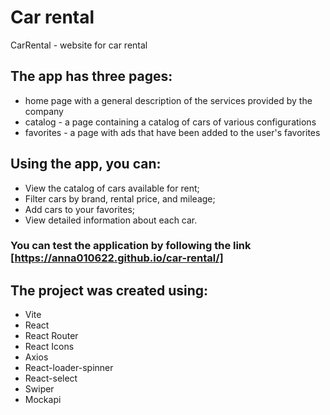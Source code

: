 # Car rental

CarRental - website for car rental

## The app has three pages:

- home page with a general description of the services provided by the company
- catalog - a page containing a catalog of cars of various configurations
- favorites - a page with ads that have been added to the user's favorites

## Using the app, you can:

- View the catalog of cars available for rent;
- Filter cars by brand, rental price, and mileage;
- Add cars to your favorites;
- View detailed information about each car.

### You can test the application by following the link [https://anna010622.github.io/car-rental/]

## The project was created using:

- Vite
- React
- React Router
- React Icons
- Axios
- React-loader-spinner
- React-select
- Swiper
- Mockapi
